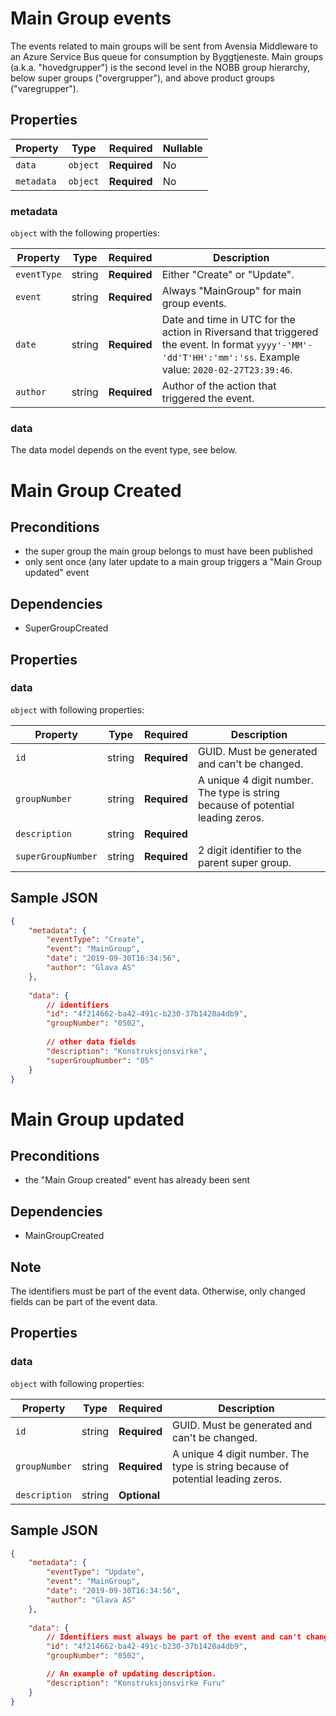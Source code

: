 # Main Group events

The events related to main groups will be sent from Avensia Middleware to an Azure Service Bus queue for consumption by Byggtjeneste. Main groups (a.k.a. "hovedgrupper") is the second level in the NOBB group hierarchy, below super groups ("overgrupper"), and above product groups ("varegrupper").

## Properties

| Property              | Type     | Required     | Nullable |
| --------------------- | -------- | ------------ | -------- |
| `data`                | `object` | **Required** | No       |
| `metadata`            | `object` | **Required** | No       |

### metadata

`object` with the following properties:

| Property          | Type    | Required     | Description |
| ------------------| ------- | ------------ | ------- |
| `eventType`       | string  | **Required** | Either "Create" or "Update".
| `event`           | string  | **Required** | Always "MainGroup" for main group events.
| `date`            | string  | **Required** | Date and time in UTC for the action in Riversand that triggered the event. In format `yyyy'-'MM'-'dd'T'HH':'mm':'ss`. Example value: `2020-02-27T23:39:46`.
| `author`          | string  | **Required** | Author of the action that triggered the event.

### data
The data model depends on the event type, see below.

# Main Group Created

## Preconditions
- the super group the main group belongs to must have been published
- only sent once (any later update to a main group triggers a "Main Group updated" event

## Dependencies
- SuperGroupCreated

## Properties

### data

`object` with following properties:

| Property                    | Type    | Required     | Description |
| --------------------------- | ------- | ------------ | ------------
| `id`                        | string  | **Required** | GUID. Must be generated and can't be changed.
| `groupNumber`               | string  | **Required** | A unique 4 digit number. The type is string because of potential leading zeros.
| `description`               | string  | **Required** |
| `superGroupNumber`          | string  | **Required** | 2 digit identifier to the parent super group.

## Sample JSON

```json
{
	"metadata": {
		"eventType": "Create",
		"event": "MainGroup",
		"date": "2019-09-30T16:34:56",
		"author": "Glava AS"
	},
	
	"data": {
		// identifiers
		"id": "4f214662-ba42-491c-b230-37b1420a4db9",
		"groupNumber": "0502",
		
		// other data fields
		"description": "Konstruksjonsvirke",
		"superGroupNumber": "05"
	}
}
```

# Main Group updated

## Preconditions
- the "Main Group created" event has already been sent

## Dependencies
- MainGroupCreated

## Note
The identifiers must be part of the event data. Otherwise, only changed fields can be part of the event data.

## Properties

### data

`object` with following properties:

| Property                    | Type    | Required     | Description |
| --------------------------- | ------- | ------------ | ------------
| `id`                        | string  | **Required** | GUID. Must be generated and can't be changed.
| `groupNumber`               | string  | **Required** | A unique 4 digit number. The type is string because of potential leading zeros.
| `description`               | string  | **Optional** |


## Sample JSON

```json
{
	"metadata": {
		"eventType": "Update",
		"event": "MainGroup",
		"date": "2019-09-30T16:34:56",
		"author": "Glava AS"
	},
	
	"data": {
		// Identifiers must always be part of the event and can't change value.
		"id": "4f214662-ba42-491c-b230-37b1420a4db9",
		"groupNumber": "0502",

		// An example of updating description.
		"description": "Konstruksjonsvirke Furu"
	}
}
```
